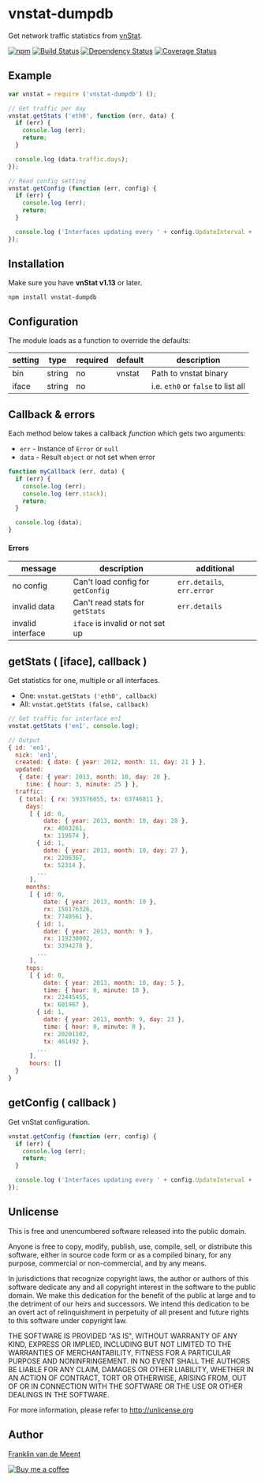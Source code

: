 vnstat-dumpdb
=============

Get network traffic statistics from [vnStat](https://github.com/vergoh/vnstat).

[![npm](https://img.shields.io/npm/v/vnstat-dumpdb.svg?maxAge=3600)](https://github.com/fvdm/nodejs-vnstat-dumpdb/blob/master/CHANGELOG.md)
[![Build Status](https://travis-ci.org/fvdm/nodejs-vnstat-dumpdb.svg?branch=master)](https://travis-ci.org/fvdm/nodejs-vnstat-dumpdb)
[![Dependency Status](https://gemnasium.com/badges/github.com/fvdm/nodejs-vnstat-dumpdb.svg)](https://gemnasium.com/github.com/fvdm/nodejs-vnstat-dumpdb#runtime-dependencies)
[![Coverage Status](https://coveralls.io/repos/github/fvdm/nodejs-vnstat-dumpdb/badge.svg?branch=master)](https://coveralls.io/github/fvdm/nodejs-vnstat-dumpdb?branch=master)


Example
-------

```js
var vnstat = require ('vnstat-dumpdb') ();

// Get traffic per day
vnstat.getStats ('eth0', function (err, data) {
  if (err) {
    console.log (err);
    return;
  }

  console.log (data.traffic.days);
});

// Read config setting
vnstat.getConfig (function (err, config) {
  if (err) {
    console.log (err);
    return;
  }

  console.log ('Interfaces updating every ' + config.UpdateInterval + ' minutes');
});
```


Installation
------------

Make sure you have **vnStat v1.13** or later.

`npm install vnstat-dumpdb`


Configuration
-------------

The module loads as a function to override the defaults:

setting | type   | required | default | description
--------|--------|----------|---------|----------------------
bin     | string | no       | vnstat  | Path to vnstat binary
iface   | string | no       |         | i.e. `eth0` or `false` to list all


Callback & errors
-----------------

Each method below takes a callback _function_ which gets two arguments:

* `err` - Instance of `Error` or `null`
* `data` - Result `object` or not set when error

```js
function myCallback (err, data) {
  if (err) {
    console.log (err);
    console.log (err.stack);
    return;
  }

  console.log (data);
}
```


#### Errors

message           | description                       | additional
------------------|-----------------------------------|---------------------------
no config         | Can't load config for `getConfig` | `err.details`, `err.error`
invalid data      | Can't read stats for `getStats`   | `err.details`
invalid interface | `iface` is invalid or not set up  |



getStats ( [iface], callback )
--------

Get statistics for one, multiple or all interfaces.

* One: `vnstat.getStats ('eth0', callback)`
* All: `vnstat.getStats (false, callback)`


```js
// Get traffic for interface en1
vnstat.getStats ('en1', console.log);

// Output
{ id: 'en1',
  nick: 'en1',
  created: { date: { year: 2012, month: 11, day: 21 } },
  updated:
   { date: { year: 2013, month: 10, day: 28 },
     time: { hour: 3, minute: 25 } },
  traffic:
   { total: { rx: 593576855, tx: 63746811 },
     days:
      [ { id: 0,
          date: { year: 2013, month: 10, day: 28 },
          rx: 4083261,
          tx: 119674 },
        { id: 1,
          date: { year: 2013, month: 10, day: 27 },
          rx: 2206367,
          tx: 52314 },
        ...
      ],
     months:
      [ { id: 0,
          date: { year: 2013, month: 10 },
          rx: 158176326,
          tx: 7740561 },
        { id: 1,
          date: { year: 2013, month: 9 },
          rx: 119230002,
          tx: 3394278 },
        ...
      ],
     tops:
      [ { id: 0,
          date: { year: 2013, month: 10, day: 5 },
          time: { hour: 0, minute: 10 },
          rx: 22445455,
          tx: 601967 },
        { id: 1,
          date: { year: 2013, month: 9, day: 23 },
          time: { hour: 0, minute: 0 },
          rx: 20201102,
          tx: 461492 },
        ...
      ],
      hours: []
  }
}
```


getConfig ( callback )
---------

Get vnStat configuration.

```js
vnstat.getConfig (function (err, config) {
  if (err) {
    console.log (err);
    return;
  }

  console.log ('Interfaces updating every ' + config.UpdateInterval + ' seconds');
});
```


Unlicense
---------

This is free and unencumbered software released into the public domain.

Anyone is free to copy, modify, publish, use, compile, sell, or
distribute this software, either in source code form or as a compiled
binary, for any purpose, commercial or non-commercial, and by any
means.

In jurisdictions that recognize copyright laws, the author or authors
of this software dedicate any and all copyright interest in the
software to the public domain. We make this dedication for the benefit
of the public at large and to the detriment of our heirs and
successors. We intend this dedication to be an overt act of
relinquishment in perpetuity of all present and future rights to this
software under copyright law.

THE SOFTWARE IS PROVIDED "AS IS", WITHOUT WARRANTY OF ANY KIND,
EXPRESS OR IMPLIED, INCLUDING BUT NOT LIMITED TO THE WARRANTIES OF
MERCHANTABILITY, FITNESS FOR A PARTICULAR PURPOSE AND NONINFRINGEMENT.
IN NO EVENT SHALL THE AUTHORS BE LIABLE FOR ANY CLAIM, DAMAGES OR
OTHER LIABILITY, WHETHER IN AN ACTION OF CONTRACT, TORT OR OTHERWISE,
ARISING FROM, OUT OF OR IN CONNECTION WITH THE SOFTWARE OR THE USE OR
OTHER DEALINGS IN THE SOFTWARE.

For more information, please refer to <http://unlicense.org>


Author
------

[Franklin van de Meent](https://frankl.in)

[![Buy me a coffee](https://frankl.in/u/kofi/kofi-readme.png)](https://ko-fi.com/franklin)
